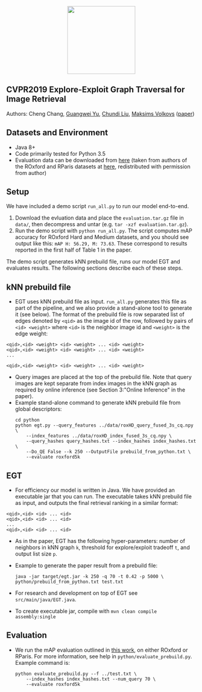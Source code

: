 <p align="center">
<a href="https://layer6.ai/"><img src="https://github.com/layer6ai-labs/DropoutNet/blob/master/logs/logobox.jpg" width="180"></a>
</p>

## CVPR2019 Explore-Exploit Graph Traversal for Image Retrieval
Authors: Cheng Chang, [Guangwei Yu](http://www.cs.toronto.edu/~guangweiyu), [Chundi Liu](https://github.com/chundiliu), [Maksims Volkovs](http://www.cs.toronto.edu/~mvolkovs) ([paper](http://www.cs.toronto.edu/~mvolkovs/cvpr2019EGT.pdf))

## Datasets and Environment
* Java 8+
* Code primarily tested for Python 3.5
* Evaluation data can be downloaded from [here](https://s3.amazonaws.com/public.layer6.ai/landmark/EGT-DATA/evaluation.tar.gz) (taken from authors of the ROxford and RParis datasets at [here](  https://github.com/filipradenovic/revisitop), redistributed with permission from author)


## Setup
We have included a demo script `run_all.py` to run our model end-to-end.
1. Download the evluation data and place the `evaluation.tar.gz` file in `data/`, then decompress and untar (e.g. `tar -xzf evaluation.tar.gz`).
2. Run the demo script with `python run_all.py`. The script computes mAP accuracy for ROxford Hard and Medium datasets, and you should see output like this: `mAP H: 56.29, M: 73.63`. These correspond to results reported in the first half of Table 1 in the paper.
<p>

The demo script generates kNN prebuild file, runs our model EGT and evaluates results. The following sections describe each of these steps.

<p>

## kNN prebuild file
* EGT uses kNN prebuild file as input. `run_all.py` generates this file as part of the pipeline, and we also provide a stand-alone tool to generate it (see below). The format of the prebuild file is row separated list of edges denoted by `<qid>` as the image id of the row, followed by pairs of `<id> <weight>` where `<id>` is the neighbor image id and `<weight>` is the edge weight:
```
<qid>,<id> <weight> <id> <weight> ... <id> <weight>
<qid>,<id> <weight> <id> <weight> ... <id> <weight>
...

<qid>,<id> <weight> <id> <weight> ... <id> <weight>
```
* Query images are placed at the top of the prebuild file. Note that query images are kept separate from index images in the kNN graph as required by online inference (see Section 3:"Online Inference" in the paper). 
* Example stand-alone command to generate kNN prebuild file from global descriptors:
    ```
    cd python
    python egt.py --query_features ../data/roxHD_query_fused_3s_cq.npy \
        --index_features ../data/roxHD_index_fused_3s_cq.npy \
        --query_hashes query_hashes.txt --index_hashes index_hashes.txt \
        --Do_QE False --k 250 --OutputFile prebuild_from_python.txt \
        --evaluate roxford5k
    ```
    
## EGT
* For efficiency our model is written in Java. We have provided an executable jar that you can run. The executable takes kNN prebuild file as input, and outputs the final retrieval ranking in a similar format:
```
<qid>,<id> <id> ... <id>
<qid>,<id> <id> ... <id>
...
<qid>,<id> <id> ... <id>
```
* As in the paper, EGT has the following hyper-parameters: number of neighbors in kNN graph `k`, threshold for explore/exploit tradeoff `t`, and output list size `p`.

* Example to generate the paper result from a prebuild file:
    ```
    java -jar target/egt.jar -k 250 -q 70 -t 0.42 -p 5000 \
    python/prebuild_from_python.txt test.txt
    ```
     
* For research and development on top of EGT see `src/main/java/EGT.java`.
    
* To create executable jar, compile with `mvn clean compile assembly:single`

## Evaluation

* We run the mAP evaluation outlined in [this work](https://github.com/filipradenovic/revisitop), on either ROxford or RParis. For more information, see help in `python/evaluate_prebuild.py`. Example command is:

    ```
    python evaluate_prebuild.py --f ../test.txt \
        --index_hashes index_hashes.txt --num_query 70 \
        --evaluate roxford5k
    ```
